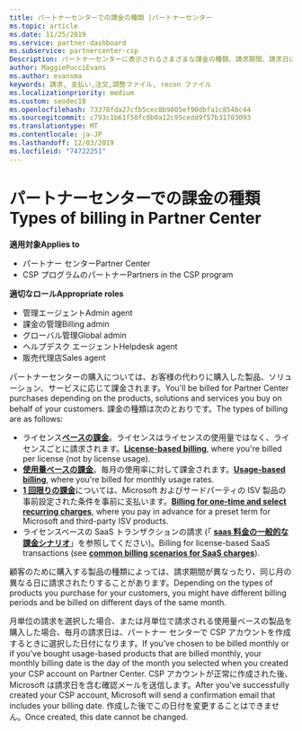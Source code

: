 ```yaml
---
title: パートナーセンターでの課金の種類 |パートナーセンター
ms.topic: article
ms.date: 11/25/2019
ms.service: partner-dashboard
ms.subservice: partnercenter-csp
Description: パートナーセンターに表示されるさまざまな課金の種類、請求期間、請求日について説明します。
author: MaggiePucciEvans
ms.author: evansma
keywords: 請求, 支払い,注文,調整ファイル, recon ファイル
ms.localizationpriority: medium
ms.custom: seodec18
ms.openlocfilehash: 73378fda27cfb5cec8b9805ef90dbfa1c854bc44
ms.sourcegitcommit: c793c1b61f50fc0b0a12c95cedd9f57b31703093
ms.translationtype: MT
ms.contentlocale: ja-JP
ms.lasthandoff: 12/03/2019
ms.locfileid: "74722251"
---
```

# <a name="types-of-billing-in-partner-center"></a><span data-ttu-id="574df-104">パートナーセンターでの課金の種類</span><span class="sxs-lookup"><span data-stu-id="574df-104">Types of billing in Partner Center</span></span>

<span data-ttu-id="574df-105">**適用対象**</span><span class="sxs-lookup"><span data-stu-id="574df-105">**Applies to**</span></span>

- <span data-ttu-id="574df-106">パートナー センター</span><span class="sxs-lookup"><span data-stu-id="574df-106">Partner Center</span></span>
- <span data-ttu-id="574df-107">CSP プログラムのパートナー</span><span class="sxs-lookup"><span data-stu-id="574df-107">Partners in the CSP program</span></span>

<span data-ttu-id="574df-108">**適切なロール**</span><span class="sxs-lookup"><span data-stu-id="574df-108">**Appropriate roles**</span></span>

- <span data-ttu-id="574df-109">管理エージェント</span><span class="sxs-lookup"><span data-stu-id="574df-109">Admin agent</span></span>
- <span data-ttu-id="574df-110">課金の管理</span><span class="sxs-lookup"><span data-stu-id="574df-110">Billing admin</span></span>
- <span data-ttu-id="574df-111">グローバル管理</span><span class="sxs-lookup"><span data-stu-id="574df-111">Global admin</span></span>
- <span data-ttu-id="574df-112">ヘルプデスク エージェント</span><span class="sxs-lookup"><span data-stu-id="574df-112">Helpdesk agent</span></span>
- <span data-ttu-id="574df-113">販売代理店</span><span class="sxs-lookup"><span data-stu-id="574df-113">Sales agent</span></span>

<span data-ttu-id="574df-114">パートナーセンターの購入については、お客様の代わりに購入した製品、ソリューション、サービスに応じて課金されます。</span><span class="sxs-lookup"><span data-stu-id="574df-114">You'll be billed for Partner Center purchases depending on the products, solutions and services you buy on behalf of your customers.</span></span> <span data-ttu-id="574df-115">課金の種類は次のとおりです。</span><span class="sxs-lookup"><span data-stu-id="574df-115">The types of billing are as follows:</span></span>

- <span data-ttu-id="574df-116">ライセンス[**ベースの課金**](license-based-billing.md)。ライセンスはライセンスの使用量ではなく、ライセンスごとに請求されます。</span><span class="sxs-lookup"><span data-stu-id="574df-116">[**License-based billing**](license-based-billing.md), where you're billed per license (not by license usage).</span></span>
- <span data-ttu-id="574df-117">[**使用量ベースの課金**](usage-based-billing.md)。毎月の使用率に対して課金されます。</span><span class="sxs-lookup"><span data-stu-id="574df-117">[**Usage-based billing**](usage-based-billing.md), where you're billed for monthly usage rates.</span></span>
- <span data-ttu-id="574df-118">[**1 回限りの課金**](one-time-and-recurring-billing.md)については、Microsoft およびサードパーティの ISV 製品の事前設定された条件を事前に支払います。</span><span class="sxs-lookup"><span data-stu-id="574df-118">[**Billing for one-time and select recurring charges**](one-time-and-recurring-billing.md), where you pay in advance for a preset term for Microsoft and third-party ISV products.</span></span>
- <span data-ttu-id="574df-119">ライセンスベースの SaaS トランザクションの請求 (「 [**saas 料金の一般的な課金シナリオ**](common-billing-scenarios-saas.md)」を参照してください)。</span><span class="sxs-lookup"><span data-stu-id="574df-119">Billing for license-based SaaS transactions (see [**common billing scenarios for SaaS charges**](common-billing-scenarios-saas.md)).</span></span>

<span data-ttu-id="574df-120">顧客のために購入する製品の種類によっては、請求期間が異なったり、同じ月の異なる日に請求されたりすることがあります。</span><span class="sxs-lookup"><span data-stu-id="574df-120">Depending on the types of products you purchase for your customers, you might have different billing periods and be billed on different days of the same month.</span></span>

<span data-ttu-id="574df-121">月単位の請求を選択した場合、または月単位で請求される使用量ベースの製品を購入した場合、毎月の請求日は、パートナー センターで CSP アカウントを作成するときに選択した日付になります。</span><span class="sxs-lookup"><span data-stu-id="574df-121">If you’ve chosen to be billed monthly or if you’ve bought usage-based products that are billed monthly, your monthly billing date is the day of the month you selected when you created your CSP account on Partner Center.</span></span> <span data-ttu-id="574df-122">CSP アカウントが正常に作成された後、Microsoft は請求日を含む確認メールを送信します。</span><span class="sxs-lookup"><span data-stu-id="574df-122">After you’ve successfully created your CSP account, Microsoft will send a confirmation email that includes your billing date.</span></span> <span data-ttu-id="574df-123">作成した後でこの日付を変更することはできません。</span><span class="sxs-lookup"><span data-stu-id="574df-123">Once created, this date cannot be changed.</span></span>

